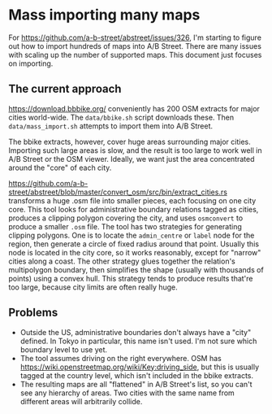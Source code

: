 # Mass importing many maps

For <https://github.com/a-b-street/abstreet/issues/326>, I'm starting to figure
out how to import hundreds of maps into A/B Street. There are many issues with
scaling up the number of supported maps. This document just focuses on
importing.

## The current approach

<https://download.bbbike.org/> conveniently has 200 OSM extracts for major
cities world-wide. The `data/bbike.sh` script downloads these. Then
`data/mass_import.sh` attempts to import them into A/B Street.

The bbike extracts, however, cover huge areas surrounding major cities.
Importing such large areas is slow, and the result is too large to work well in
A/B Street or the OSM viewer. Ideally, we want just the area concentrated around
the "core" of each city.

<https://github.com/a-b-street/abstreet/blob/master/convert_osm/src/bin/extract_cities.rs>
transforms a huge .osm file into smaller pieces, each focusing on one city core.
This tool looks for administrative boundary relations tagged as cities, produces
a clipping polygon covering the city, and uses `osmconvert` to produce a smaller
`.osm` file. The tool has two strategies for generating clipping polygons. One
is to locate the `admin_centre` or `label` node for the region, then generate a
circle of fixed radius around that point. Usually this node is located in the
city core, so it works reasonably, except for "narrow" cities along a coast. The
other strategy glues together the relation's multipolygon boundary, then
simplifies the shape (usually with thousands of points) using a convex hull.
This strategy tends to produce results that're too large, because city limits
are often really huge.

## Problems

- Outside the US, administrative boundaries don't always have a "city" defined.
  In Tokyo in particular, this name isn't used. I'm not sure which boundary
  level to use yet.
- The tool assumes driving on the right everywhere. OSM has
  <https://wiki.openstreetmap.org/wiki/Key:driving_side>, but this is usually
  tagged at the country level, which isn't included in the bbike extracts.
- The resulting maps are all "flattened" in A/B Street's list, so you can't see
  any hierarchy of areas. Two cities with the same name from different areas
  will arbitrarily collide.
